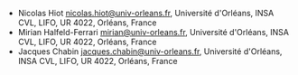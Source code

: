 - Nicolas Hiot <nicolas.hiot@univ-orleans.fr>, Université d'Orléans, INSA CVL, LIFO, UR 4022, Orléans, France
- Mirian Halfeld-Ferrari <mirian@univ-orleans.fr>, Université d'Orléans, INSA CVL, LIFO, UR 4022, Orléans, France
- Jacques Chabin <jacques.chabin@univ-orleans.fr>, Université d'Orléans, INSA CVL, LIFO, UR 4022, Orléans, France
